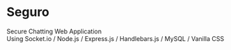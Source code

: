 # Seguro
Secure Chatting Web Application  
Using Socket.io / Node.js / Express.js / Handlebars.js / MySQL / Vanilla CSS
